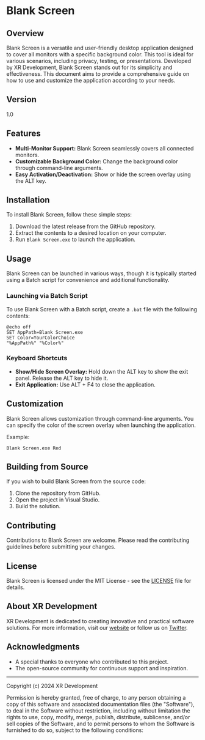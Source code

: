# Blank Screen

## Overview
Blank Screen is a versatile and user-friendly desktop application designed to cover all monitors with a specific background color. This tool is ideal for various scenarios, including privacy, testing, or presentations. Developed by XR Development, Blank Screen stands out for its simplicity and effectiveness. This document aims to provide a comprehensive guide on how to use and customize the application according to your needs.

## Version
1.0

## Features
- **Multi-Monitor Support:** Blank Screen seamlessly covers all connected monitors.
- **Customizable Background Color:** Change the background color through command-line arguments.
- **Easy Activation/Deactivation:** Show or hide the screen overlay using the ALT key.

## Installation
To install Blank Screen, follow these simple steps:
1. Download the latest release from the GitHub repository.
2. Extract the contents to a desired location on your computer.
3. Run `Blank Screen.exe` to launch the application.

## Usage
Blank Screen can be launched in various ways, though it is typically started using a Batch script for convenience and additional functionality.

### Launching via Batch Script
To use Blank Screen with a Batch script, create a `.bat` file with the following contents:
```batch
@echo off
SET AppPath=Blank Screen.exe
SET Color=YourColorChoice
"%AppPath%" "%Color%"
```

### Keyboard Shortcuts
- **Show/Hide Screen Overlay:** Hold down the ALT key to show the exit panel. Release the ALT key to hide it.
- **Exit Application:** Use ALT + F4 to close the application.

## Customization
Blank Screen allows customization through command-line arguments. You can specify the color of the screen overlay when launching the application.

Example:
``` batch
Blank Screen.exe Red
```
## Building from Source
If you wish to build Blank Screen from the source code:
1. Clone the repository from GitHub.
2. Open the project in Visual Studio.
3. Build the solution.

## Contributing
Contributions to Blank Screen are welcome. Please read the contributing guidelines before submitting your changes.

## License
Blank Screen is licensed under the MIT License - see the [LICENSE](LICENSE) file for details.

## About XR Development
XR Development is dedicated to creating innovative and practical software solutions. For more information, visit our [website](https://xrdevelopment.net) or follow us on [Twitter](https://twitter.com/RebccaSkittles).

## Acknowledgments
- A special thanks to everyone who contributed to this project.
- The open-source community for continuous support and inspiration.

---

Copyright (c) 2024 XR Development

Permission is hereby granted, free of charge, to any person obtaining a copy of this software and associated documentation files (the "Software"), to deal in the Software without restriction, including without limitation the rights to use, copy, modify, merge, publish, distribute, sublicense, and/or sell copies of the Software, and to permit persons to whom the Software is furnished to do so, subject to the following conditions:
